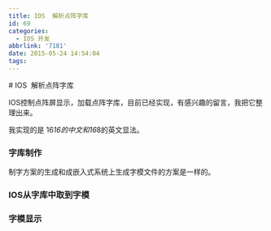 ```yaml
---
title: IOS  解析点阵字库
id: 69
categories:
  - IOS 开发
abbrlink: '7181'
date: 2015-05-24 14:54:04
tags:
---
```


# IOS  解析点阵字库

IOS控制点阵屏显示，加载点阵字库，目前已经实现，有感兴趣的留言，我把它整理出来。

我实现的是 16*16的中文和16*8的英文显法。

### 字库制作

制字方案的生成和成嵌入式系统上生成字模文件的方案是一样的。

### IOS从字库中取到字模

### 字模显示
